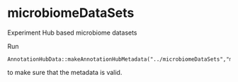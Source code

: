 # microbiomeDataSets

Experiment Hub based microbiome datasets

Run
```
AnnotationHubData::makeAnnotationHubMetadata("../microbiomeDataSets","metadata.csv")
```
 to make sure that the metadata is valid.
